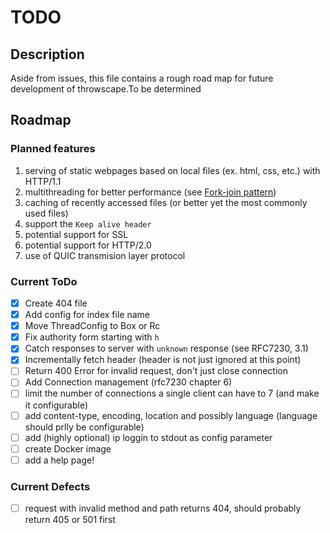 # TODO

## Description
Aside from issues, this file contains a rough road map for future development of throwscape.To be determined

## Roadmap
### Planned features
1. serving of static webpages based on local files (ex. html, css, etc.) with HTTP/1.1
2. multithreading for better performance (see [Fork-join pattern](https://en.wikipedia.org/wiki/Fork%E2%80%93join_model))
3. caching of recently accessed files (or better yet the most commonly used files)
5. support the `Keep alive header`
4. potential support for SSL
5. potential support for HTTP/2.0
6. use of QUIC transmision layer protocol

### Current ToDo
- [x] Create 404 file
- [x] Add config for index file name
- [x] Move ThreadConfig to Box or Rc
- [x] Fix authority form starting with `h`
- [x] Catch responses to server with `unknown` response (see RFC7230, 3.1)
- [x] Incrementally fetch header (header is not just ignored at this point)
- [ ] Return 400 Error for invalid request, don't just close connection
- [ ] Add Connection management (rfc7230 chapter 6)
- [ ] limit the number of connections a single client can have to 7 (and make it configurable)
- [ ] add content-type, encoding, location and possibly language (language should prlly be configurable)
- [ ] add (highly optional) ip loggin to stdout as config parameter
- [ ] create Docker image
- [ ] add a help page!

### Current Defects
- [ ] request with invalid method and path returns 404, should probably return 405 or 501 first
